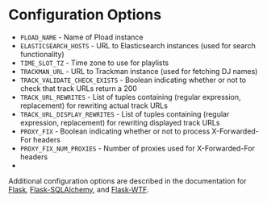 # Configuration Options

* `PLOAD_NAME` - Name of Pload instance
* `ELASTICSEARCH_HOSTS` - URL to Elasticsearch instances (used for search functionality)
* `TIME_SLOT_TZ` - Time zone to use for playlists
* `TRACKMAN_URL` - URL to Trackman instance (used for fetching DJ names)
* `TRACK_VALIDATE_CHECK_EXISTS` - Boolean indicating whether or not to check that track URLs return a 200
* `TRACK_URL_REWRITES` - List of tuples containing (regular expression, replacement) for rewriting actual track URLs
* `TRACK_URL_DISPLAY_REWRITES` - List of tuples containing (regular expression, replacement) for rewriting displayed track URLs
* `PROXY_FIX` - Boolean indicating whether or not to process X-Forwarded-For headers
* `PROXY_FIX_NUM_PROXIES` - Number of proxies used for X-Forwarded-For headers
* 
Additional configuration options are described in the documentation for [Flask](http://flask.pocoo.org/docs/1.0/config/#builtin-configuration-values), [Flask-SQLAlchemy](http://flask-sqlalchemy.pocoo.org/2.3/config/#configuration-keys), and [Flask-WTF](https://flask-wtf.readthedocs.io/en/stable/config.html).
